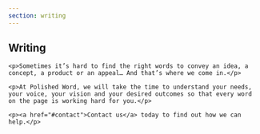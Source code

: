 ```yaml
---
section: writing
---
```

<div class="cd-container">
  <div class="cd-panel">
    <h2>Writing</h2>

    <p>Sometimes it’s hard to find the right words to convey an idea, a concept, a product or an appeal… And that’s where we come in.</p>

    <p>At Polished Word, we will take the time to understand your needs, your voice, your vision and your desired outcomes so that every word on the page is working hard for you.</p>

    <p><a href="#contact">Contact us</a> today to find out how we can help.</p>

  </div>
</div>